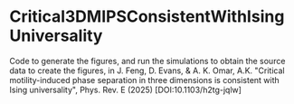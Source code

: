 # Critical3DMIPSConsistentWithIsingUniversality
Code to generate the figures, and run the simulations to obtain the source data to create the figures, in J. Feng, D. Evans, &amp; A. K. Omar, A.K. "Critical motility-induced phase separation in three dimensions is consistent with Ising universality", Phys. Rev. E (2025) [DOI:10.1103/h2tg-jqlw]
